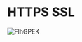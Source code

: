 # HTTPS SSL

![FlhGPEK](https://github.com/bobson02/alu-webstack/assets/110787129/abcd5539-48b6-4cb9-88ed-8ddbadabf022)
